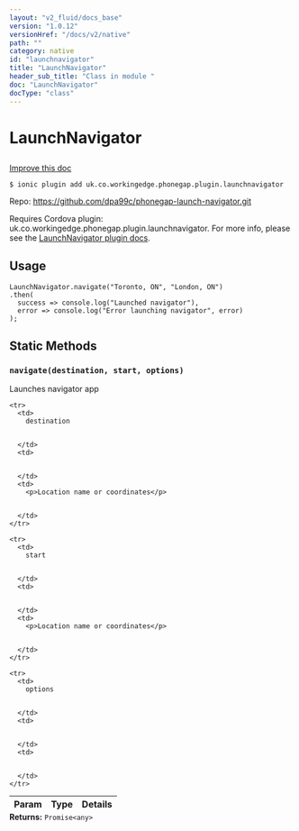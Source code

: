 ```yaml
---
layout: "v2_fluid/docs_base"
version: "1.0.12"
versionHref: "/docs/v2/native"
path: ""
category: native
id: "launchnavigator"
title: "LaunchNavigator"
header_sub_title: "Class in module "
doc: "LaunchNavigator"
docType: "class"
---
```









<h1 class="api-title">


LaunchNavigator






</h1>

<a class="improve-v2-docs" href='http://github.com/driftyco/ionic-native/edit/master/src/plugins/launchnavigator.ts#L46'>
Improve this doc
</a>





<!-- decorators -->

<pre><code>$ ionic plugin add uk.co.workingedge.phonegap.plugin.launchnavigator</code></pre>
<p>Repo:
<a href="https://github.com/dpa99c/phonegap-launch-navigator.git">
https://github.com/dpa99c/phonegap-launch-navigator.git
</a>
</p>

<!-- description -->

<p>Requires Cordova plugin: uk.co.workingedge.phonegap.plugin.launchnavigator. For more info, please see the <a href="https://github.com/dpa99c/phonegap-launch-navigator">LaunchNavigator plugin docs</a>.</p>

<!-- @usage tag -->

<h2>Usage</h2>

<pre><code class="lang-js">LaunchNavigator.navigate(&quot;Toronto, ON&quot;, &quot;London, ON&quot;)
.then(
  success =&gt; console.log(&quot;Launched navigator&quot;),
  error =&gt; console.log(&quot;Error launching navigator&quot;, error)
);
</code></pre>




<!-- @property tags -->
<h2>Static Methods</h2>
<div id="navigate"></div>
<h3><code>navigate(destination,&nbsp;start,&nbsp;options)</code>
  
</h3>

Launches navigator app


<table class="table param-table" style="margin:0;">
  <thead>
    <tr>
      <th>Param</th>
      <th>Type</th>
      <th>Details</th>
    </tr>
  </thead>
  <tbody>
    
    <tr>
      <td>
        destination
        
        
      </td>
      <td>
        
  
      </td>
      <td>
        <p>Location name or coordinates</p>

        
      </td>
    </tr>
    
    <tr>
      <td>
        start
        
        
      </td>
      <td>
        
  
      </td>
      <td>
        <p>Location name or coordinates</p>

        
      </td>
    </tr>
    
    <tr>
      <td>
        options
        
        
      </td>
      <td>
        
  
      </td>
      <td>
        
        
      </td>
    </tr>
    
  </tbody>
</table>





<div class="return-value" markdown="1">
<i class="icon ion-arrow-return-left"></i>
<b>Returns:</b> 
  <code>Promise&lt;any&gt;</code> 
</div>




<!-- methods on the class --><!-- related link --><!-- end content block -->


<!-- end body block -->

